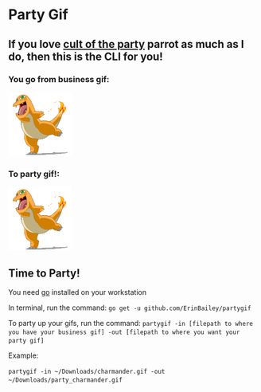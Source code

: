 # Party Gif

## If you love [cult of the party](http://cultofthepartyparrot.com/) parrot as much as I do, then this is the CLI for you! 

### You go from business gif:
![CHARMANDER](images/charmander.gif)

### To party gif!:
![PARTY_CHARMANDER](images/party_charmander.gif)

## Time to Party!
You need [go](https://golang.org/doc/install) installed on your workstation

In terminal, run the command:
`go get -u github.com/ErinBailey/partygif`

To party up your gifs, run the command:
`partygif -in [filepath to where you have your business gif] -out [filepath to where you want your party gif]`

Example:

`partygif -in ~/Downloads/charmander.gif -out ~/Downloads/party_charmander.gif`
